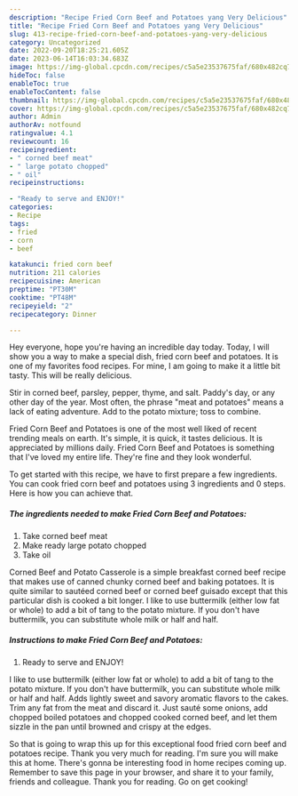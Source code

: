 ```yaml
---
description: "Recipe Fried Corn Beef and Potatoes yang Very Delicious"
title: "Recipe Fried Corn Beef and Potatoes yang Very Delicious"
slug: 413-recipe-fried-corn-beef-and-potatoes-yang-very-delicious
category: Uncategorized
date: 2022-09-20T18:25:21.605Z
date: 2023-06-14T16:03:34.683Z
image: https://img-global.cpcdn.com/recipes/c5a5e23537675faf/680x482cq70/fried-corn-beef-and-potatoes-recipe-main-photo.jpg
hideToc: false
enableToc: true
enableTocContent: false
thumbnail: https://img-global.cpcdn.com/recipes/c5a5e23537675faf/680x482cq70/fried-corn-beef-and-potatoes-recipe-main-photo.jpg
cover: https://img-global.cpcdn.com/recipes/c5a5e23537675faf/680x482cq70/fried-corn-beef-and-potatoes-recipe-main-photo.jpg
author: Admin
authorAv: notfound
ratingvalue: 4.1
reviewcount: 16
recipeingredient:
- " corned beef meat"
- " large potato chopped"
- " oil"
recipeinstructions:

- "Ready to serve and ENJOY!"
categories:
- Recipe
tags:
- fried
- corn
- beef

katakunci: fried corn beef 
nutrition: 211 calories
recipecuisine: American
preptime: "PT30M"
cooktime: "PT48M"
recipeyield: "2"
recipecategory: Dinner

---
```



Hey everyone, hope you're having an incredible day today. Today, I will show you a way to make a special dish, fried corn beef and potatoes. It is one of my favorites food recipes. For mine, I am going to make it a little bit tasty. This will be really delicious.

Stir in corned beef, parsley, pepper, thyme, and salt. Paddy&#39;s day, or any other day of the year. Most often, the phrase &#34;meat and potatoes&#34; means a lack of eating adventure. Add to the potato mixture; toss to combine.

Fried Corn Beef and Potatoes is one of the most well liked of recent trending meals on earth. It's simple, it is quick, it tastes delicious. It is appreciated by millions daily. Fried Corn Beef and Potatoes is something that I've loved my entire life. They're fine and they look wonderful.


To get started with this recipe, we have to first prepare a few ingredients. You can cook fried corn beef and potatoes using 3 ingredients and 0 steps. Here is how you can achieve that.

<!--inarticleads1-->

##### The ingredients needed to make Fried Corn Beef and Potatoes:

1. Take  corned beef meat
1. Make ready  large potato chopped
1. Take  oil


Corned Beef and Potato Casserole is a simple breakfast corned beef recipe that makes use of canned chunky corned beef and baking potatoes. It is quite similar to sautéed corned beef or corned beef guisado except that this particular dish is cooked a bit longer. I like to use buttermilk (either low fat or whole) to add a bit of tang to the potato mixture. If you don&#39;t have buttermilk, you can substitute whole milk or half and half. 

<!--inarticleads2-->

##### Instructions to make Fried Corn Beef and Potatoes:


1. Ready to serve and ENJOY!

I like to use buttermilk (either low fat or whole) to add a bit of tang to the potato mixture. If you don&#39;t have buttermilk, you can substitute whole milk or half and half. Adds lightly sweet and savory aromatic flavors to the cakes. Trim any fat from the meat and discard it. Just sauté some onions, add chopped boiled potatoes and chopped cooked corned beef, and let them sizzle in the pan until browned and crispy at the edges. 

So that is going to wrap this up for this exceptional food fried corn beef and potatoes recipe. Thank you very much for reading. I'm sure you will make this at home. There's gonna be interesting food in home recipes coming up. Remember to save this page in your browser, and share it to your family, friends and colleague. Thank you for reading. Go on get cooking!
